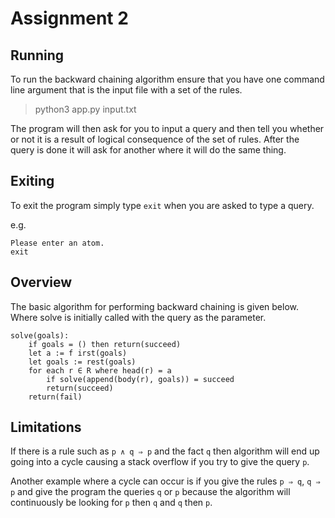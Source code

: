 # Assignment 2
## Running
To run the backward chaining algorithm ensure that you have one command line argument that is the input file with a set of the rules.
> python3 app.py input.txt

The program will then ask for you to input a query and then tell you whether or not it is a result of logical consequence of the set of rules. After the query is done it will ask for another where it will do the same thing.

## Exiting
To exit the program simply type `exit` when you are asked to type a query.

e.g. 
```
Please enter an atom.
exit
```

## Overview
The basic algorithm for performing backward chaining is given below. Where solve is initially called with the query as the parameter.
```
solve(goals):
    if goals = () then return(succeed)
    let a := f irst(goals)
    let goals := rest(goals)
    for each r ∈ R where head(r) = a
        if solve(append(body(r), goals)) = succeed
        return(succeed)
    return(fail)
```

## Limitations
If there is a rule such as `p ∧ q ⇒ p` and the fact `q` then algorithm will end up going into a cycle causing a stack overflow if you try to give the query `p`. 

Another example where a cycle can occur is if you give the rules `p ⇒ q`, `q ⇒ p` and give the program the queries `q` or `p` because the algorithm will continuously be looking for `p` then `q` and `q` then `p`.